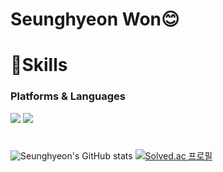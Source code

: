 
     
# Seunghyeon Won😊

# 💪Skills
### Platforms & Languages
<img
src="https://img.shields.io/badge/Java-007396.svg?&style=for-the-badge&logo=Java&logoColor=white"
/>
<img
    src="https://img.shields.io/badge/Spring-6DB33F.svg?&style=for-the-badge&logo=Spring&logoColor=white"
     />
 #
![Seunghyeon's GitHub stats](https://github-readme-stats.vercel.app/api?username=hyeon8571&show_icons=true&theme=radical)
[![Solved.ac
프로필](http://mazassumnida.wtf/api/v2/generate_badge?boj=zx8571)](https://solved.ac/zx8571)




